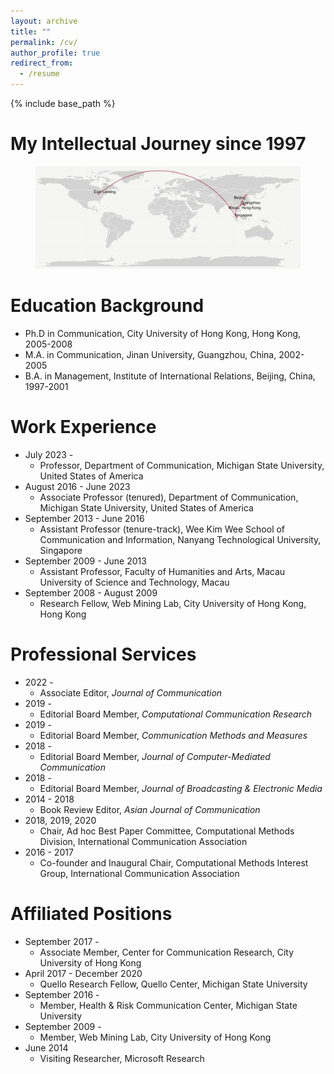 ```yaml
---
layout: archive
title: ""
permalink: /cv/
author_profile: true
redirect_from:
  - /resume
---
```

{% include base_path %}

My Intellectual Journey since 1997
=====
<figure>
  <img src="/assets/images/intellectual journey.png">
</figure>

Education Background
======
* Ph.D in Communication, City University of Hong Kong, Hong Kong, 2005-2008
* M.A. in Communication, Jinan University, Guangzhou, China, 2002-2005
* B.A. in Management, Institute of International Relations, Beijing, China, 1997-2001

Work Experience
======
* July 2023 -
  * Professor, Department of Communication, Michigan State University, United States of America
* August 2016 - June 2023
  * Associate Professor (tenured), Department of Communication, Michigan State University, United States of America
* September 2013 - June 2016
  * Assistant Professor (tenure-track), Wee Kim Wee School of Communication and Information, Nanyang Technological University, Singapore
* September 2009 - June 2013
  * Assistant Professor, Faculty of Humanities and Arts, Macau University of Science and Technology, Macau
* September 2008 - August 2009
  * Research Fellow, Web Mining Lab, City University of Hong Kong, Hong Kong

Professional Services
=====
* 2022 - 
  * Associate Editor, *Journal of Communication*
* 2019 - 
  * Editorial Board Member, *Computational Communication Research*
* 2019 - 
  * Editorial Board Member, *Communication Methods and Measures*
* 2018 - 
  * Editorial Board Member, *Journal of Computer-Mediated Communication*
* 2018 - 
  * Editorial Board Member, *Journal of Broadcasting & Electronic Media*
* 2014 - 2018
  * Book Review Editor, *Asian Journal of Communication*
* 2018, 2019, 2020
  * Chair, Ad hoc Best Paper Committee, Computational Methods Division, International Communication Association
* 2016 - 2017
  * Co-founder and Inaugural Chair, Computational Methods Interest Group, International Communication Association

Affiliated Positions
=====
* September 2017 - 	
  * Associate Member, Center for Communication Research, City University of Hong Kong
* April 2017 - December 2020	
  * Quello Research Fellow, Quello Center, Michigan State University
* September 2016 - 	
  * Member, Health & Risk Communication Center, Michigan State University
* September 2009 - 	
  * Member, Web Mining Lab, City University of Hong Kong
* June 2014	
  * Visiting Researcher, Microsoft Research

